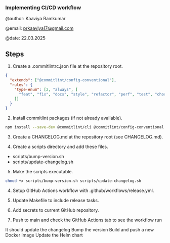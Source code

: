 ### Implementing CI/CD workflow
@author: Kaaviya Ramkumar

@email: prkaaviya17@gmail.com

@date: 22.03.2025

## Steps

1. Create a .commitlintrc.json file at the repository root.
```json
{
  "extends": ["@commitlint/config-conventional"],
  "rules": {
    "type-enum": [2, "always", [
      "feat", "fix", "docs", "style", "refactor", "perf", "test", "chore", "ci", "build", "revert"
    ]]
  }
}
```

2. Install commitlint packages (if not already available).
```bash
npm install --save-dev @commitlint/cli @commitlint/config-conventional
```

3. Create a CHANGELOG.md at the repository root (see CHANGELOG.md).

4. Create a scripts directory and add these files.

- scripts/bump-version.sh
- scripts/update-changelog.sh


5. Make the scripts executable.
```bash
chmod +x scripts/bump-version.sh scripts/update-changelog.sh
```

4.  Setup GitHub Actions workflow with .github/workflows/release.yml.

5. Update Makefile to include release tasks.

6. Add secrets to current GitHub repository.

7. Push to main and check the GitHub Actions tab to see the workflow run

It should update the changelog
Bump the version
Build and push a new Docker image
Update the Helm chart
